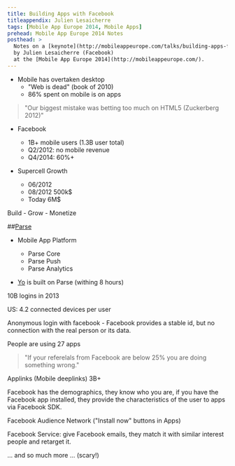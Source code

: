 ```yaml
---
title: Building Apps with Facebook
titleappendix: Julien Lesaicherre
tags: [Mobile App Europe 2014, Mobile Apps]
prehead: Mobile App Europe 2014 Notes
posthead: >
  Notes on a [keynote](http://mobileappeurope.com/talks/building-apps-facebook/ "Building Apps with Facebook")
  by Julien Lesaicherre (Facebook)
  at the [Mobile App Europe 2014](http://mobileappeurope.com/).
---
```


* Mobile has overtaken desktop
	* "Web is dead" (book of 2010)
	* 86% spent on mobile is on apps

> "Our biggest mistake was betting too much on HTML5 (Zuckerberg 2012)"

* Facebook
	* 1B+ mobile users (1.3B user total)
	* Q2/2012: no mobile revenue
	* Q4/2014: 60%+

* Supercell Growth
	* 06/2012
	* 08/2012 500k$
	* Today 6M$

Build - Grow - Monetize

##[Parse](https://parse.com/)
* Mobile App Platform
	* Parse Core
	* Parse Push
	* Parse Analytics

* [Yo](http://www.justyo.co/) is built on Parse (withing 8 hours)

10B logins in 2013

US: 4.2 connected devices per user

Anonymous login with facebook - Facebook provides a stable id, but no connection with the real person or its data.

People are using 27 apps 

> "If your referelals from Facebook are below 25% you are doing something wrong."

Applinks (Mobile deeplinks) 3B+

Facebook has the demographics, they know who you are, if you have the Facebook app installed, they provide the characteristics of the user to apps via Facebook SDK.

Facebook Audience Network ("Install now" buttons in Apps)

Facebook Service: give Facebook emails, they match it with similar interest people and retarget it.

... and so much more ... (scary!)